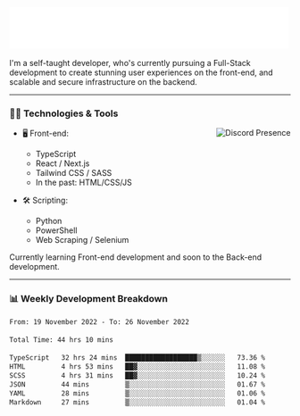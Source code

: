 <img src="assets/wave.svg" alt=":wave:" />

I'm a self-taught developer, who's currently pursuing a Full-Stack development to create stunning user experiences on the front-end, and scalable and secure infrastructure on the backend.

---

### 🧑‍💻 Technologies & Tools

<a href="https://discord.com/users/414304208649453568" target="_blank" rel="nofollow">
   <img src="https://lanyard-profile-readme.vercel.app/api/414304208649453568?idleMessage=Probably%20doing%20something%20else..." alt="Discord Presence" align="right">
</a>

- 🖥️ Front-end:

  - TypeScript
  - React / Next.js
  - Tailwind CSS / SASS
  - In the past: HTML/CSS/JS

- 🛠 Scripting:

  - Python
  - PowerShell
  - Web Scraping / Selenium

Currently learning Front-end development and soon to the Back-end development.

---

### 📊 Weekly Development Breakdown

<!-- ![ccrsxx's GitHub Stats](https://github-readme-stats.vercel.app/api?username=ccrsxx&count_private=true&theme=tokyonight) -->
<!-- ![ccrsxx's Top Langs](https://github-readme-stats.vercel.app/api/top-langs/?username=ccrsxx&hide=lua,java,html&theme=tokyonight) -->

<!--START_SECTION:waka-->

```text
From: 19 November 2022 - To: 26 November 2022

Total Time: 44 hrs 10 mins

TypeScript   32 hrs 24 mins  ██████████████████▒░░░░░░   73.36 %
HTML         4 hrs 53 mins   ██▓░░░░░░░░░░░░░░░░░░░░░░   11.08 %
SCSS         4 hrs 31 mins   ██▓░░░░░░░░░░░░░░░░░░░░░░   10.24 %
JSON         44 mins         ▒░░░░░░░░░░░░░░░░░░░░░░░░   01.67 %
YAML         28 mins         ▒░░░░░░░░░░░░░░░░░░░░░░░░   01.06 %
Markdown     27 mins         ▒░░░░░░░░░░░░░░░░░░░░░░░░   01.04 %
```

<!--END_SECTION:waka-->
